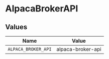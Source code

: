 # AlpacaBrokerAPI


## Values

| Name                | Value               |
| ------------------- | ------------------- |
| `ALPACA_BROKER_API` | alpaca-broker-api   |